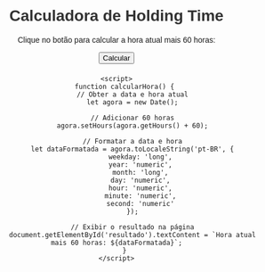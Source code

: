 <!DOCTYPE html>
<html lang="en">
<head>
    <meta charset="UTF-8">
    <meta name="viewport" content="width=device-width, initial-scale=1.0">
    <title>Calculadora de Holding Time</title>
    <style>
        body {
            font-family: Arial, sans-serif;
            text-align: center;
            margin-top: 50px;
        }
        h1 {
            color: #333;
        }
        .result {
            font-size: 18px;
            margin-top: 20px;
        }
    </style>
</head>
<body>
    <h1>Calculadora de Holding Time</h1>
    <div>
        <p>Clique no botão para calcular a hora atual mais 60 horas:</p>
        <button onclick="calcularHora()">Calcular</button>
        <p class="result" id="resultado"></p>
    </div>

    <script>
        function calcularHora() {
            // Obter a data e hora atual
            let agora = new Date();

            // Adicionar 60 horas
            agora.setHours(agora.getHours() + 60);

            // Formatar a data e hora
            let dataFormatada = agora.toLocaleString('pt-BR', {
                weekday: 'long',
                year: 'numeric',
                month: 'long',
                day: 'numeric',
                hour: 'numeric',
                minute: 'numeric',
                second: 'numeric'
            });

            // Exibir o resultado na página
            document.getElementById('resultado').textContent = `Hora atual mais 60 horas: ${dataFormatada}`;
        }
    </script>
</body>
</html>
